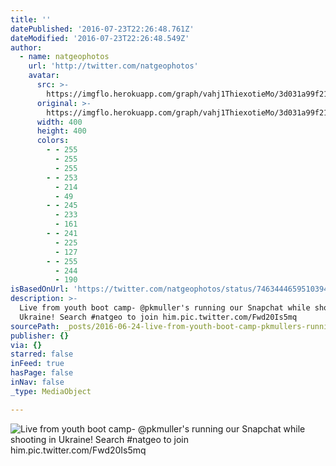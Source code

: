 ```yaml
---
title: ''
datePublished: '2016-07-23T22:26:48.761Z'
dateModified: '2016-07-23T22:26:48.549Z'
author:
  - name: natgeophotos
    url: 'http://twitter.com/natgeophotos'
    avatar:
      src: >-
        https://imgflo.herokuapp.com/graph/vahj1ThiexotieMo/3d031a99f21ed3c81ab6505c0081b08d/noop.jpg?input=https%3A%2F%2Fpbs.twimg.com%2Fprofile_images%2F694639612547891200%2F7LtwdJgB_400x400.jpg
      original: >-
        https://imgflo.herokuapp.com/graph/vahj1ThiexotieMo/3d031a99f21ed3c81ab6505c0081b08d/noop.jpg?input=https%3A%2F%2Fpbs.twimg.com%2Fprofile_images%2F694639612547891200%2F7LtwdJgB_400x400.jpg
      width: 400
      height: 400
      colors:
        - - 255
          - 255
          - 255
        - - 253
          - 214
          - 49
        - - 245
          - 233
          - 161
        - - 241
          - 225
          - 127
        - - 255
          - 244
          - 190
isBasedOnUrl: 'https://twitter.com/natgeophotos/status/746344465951039488'
description: >-
  Live from youth boot camp- @pkmuller's running our Snapchat while shooting in
  Ukraine! Search #natgeo to join him.pic.twitter.com/Fwd20Is5mq
sourcePath: _posts/2016-06-24-live-from-youth-boot-camp-pkmullers-running-our-snapchat.md
publisher: {}
via: {}
starred: false
inFeed: true
hasPage: false
inNav: false
_type: MediaObject

---
```

![Live from youth boot camp- @pkmuller's running our Snapchat while shooting in Ukraine! Search #natgeo to join him.pic.twitter.com/Fwd20Is5mq](https://pbs.twimg.com/media/CluMVQKWYAA3isL.jpg:large)